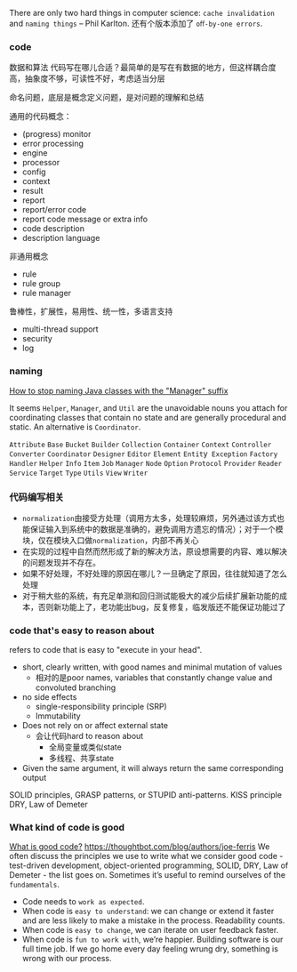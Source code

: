 There are only two hard things in computer science: `cache invalidation` and `naming things` – Phil Karlton. 还有个版本添加了 `oﬀ-by-one errors`.

### code
数据和算法
代码写在哪儿合适？最简单的是写在有数据的地方，但这样耦合度高，抽象度不够，可读性不好，考虑适当分层

命名问题，底层是概念定义问题，是对问题的理解和总结

通用的代码概念：
- (progress) monitor
- error processing
- engine
- processor
- config
- context
- result
- report
- report/error code
- report code message or extra info
- code description
- description language

非通用概念
- rule
- rule group
- rule manager

鲁棒性，扩展性，易用性、统一性，多语言支持
- multi-thread support
- security
- log

### naming
[How to stop naming Java classes with the "Manager" suffix](https://dev.to/scottshipp/how-to-stop-naming-java-classes-with-the-manager-suffix-48la)

It seems `Helper`, `Manager`, and `Util` are the unavoidable nouns you attach for coordinating classes that contain no state and are generally procedural and static. An alternative is `Coordinator`.

`Attribute` `Base` `Bucket` `Builder` `Collection` `Container` `Context` `Controller` `Converter` `Coordinator` `Designer` `Editor` `Element` `Entit`y` Exception` `Factory` `Handler` `Helper` `Info` `Item` `Job` `Manager` `Node` `Option` `Protocol` `Provider` `Reader` `Service` `Target` `Type` `Utils` `View` `Writer`


### 代码编写相关
- `normalization`由接受方处理（调用方太多，处理较麻烦，另外通过该方式也能保证输入到系统中的数据是准确的，避免调用方遗忘的情况）；对于一个模块，仅在模块入口做`normalization`，内部不再关心
- 在实现的过程中自然而然形成了新的解决方法，原设想需要的内容、难以解决的问题发现并不存在。
- 如果不好处理，不好处理的原因在哪儿？一旦确定了原因，往往就知道了怎么处理
- 对于稍大些的系统，有充足单测和回归测试能极大的减少后续扩展新功能的成本，否则新功能上了，老功能出bug，反复修复，临发版还不能保证功能过了

### code that's easy to reason about
refers to code that is easy to "execute in your head".
- short, clearly written, with good names and minimal mutation of values
    - 相对的是poor names, variables that constantly change value and convoluted branching
- no side effects
    - single-responsibility principle (SRP)
    - Immutability
- Does not rely on or affect external state
    - 会让代码hard to reason about
        - 全局变量或类似state
        - 多线程、共享state
- Given the same argument, it will always return the same corresponding output

SOLID principles, GRASP patterns, or STUPID anti-patterns. KISS principle DRY, Law of Demeter

### What kind of code is good
[What is good code?](https://thoughtbot.com/blog/what-is-good-code)
https://thoughtbot.com/blog/authors/joe-ferris
We often discuss the principles we use to write what we consider good code - test-driven development, object-oriented programming, SOLID, DRY, Law of Demeter - the list goes on. Sometimes it’s useful to remind ourselves of the `fundamentals`.
- Code needs to `work as expected`.
- When code is `easy to understand`: we can change or extend it faster and are less likely to make a mistake in the process. Readability counts.
- When code is `easy to change`, we can iterate on user feedback faster.
- When code is `fun to work with`, we’re happier. Building software is our full time job. If we go home every day feeling wrung dry, something is wrong with our process.

